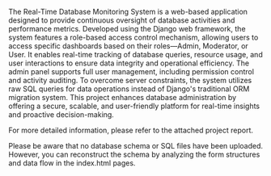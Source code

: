 The Real-Time Database Monitoring System is a web-based application designed to provide 
continuous oversight of database activities and performance metrics. Developed using the 
Django web framework, the system features a role-based access control mechanism, allowing 
users to access specific dashboards based on their roles—Admin, Moderator, or User. It enables 
real-time tracking of database queries, resource usage, and user interactions to ensure data 
integrity and operational efficiency. The admin panel supports full user management, including 
permission control and activity auditing. To overcome server constraints, the system utilizes raw 
SQL queries for data operations instead of Django's traditional ORM migration system. This 
project enhances database administration by offering a secure, scalable, and user-friendly 
platform for real-time insights and proactive decision-making. 


For more detailed information, please refer to the attached project report.

Please be aware that no database schema or SQL files have been uploaded. However, you can reconstruct the schema by analyzing the form structures and data flow in the index.html pages.
